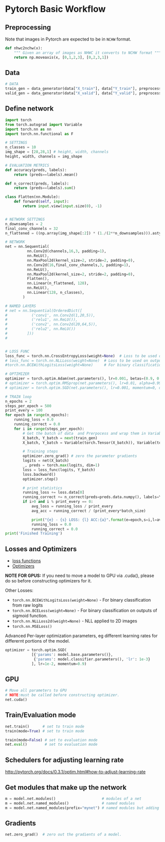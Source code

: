 # Pytorch Basic Workflow

## Preprocessing

Note that images in Pytorch are expected to be in `NCHW` format.

```py
def nhwc2nchw(x):
    """ Given an array of images as NHWC it converts to NCHW format """
    return np.moveaxis(x, [0,1,2,3], [0,2,3,1])
```

## Data

```py
# DATA
train_gen = data_generator(data["X_train"], data["Y_train"], preprocess_func=preprocess_images, shuffle=True)
valid_gen = data_generator(data["X_valid"], data["Y_valid"], preprocess_func=preprocess_images, shuffle=False)
```


## Define network

```py
import torch
from torch.autograd import Variable
import torch.nn as nn
import torch.nn.functional as F

# SETTINGS
n_classes = 10
img_shape = [28,28,1] # height, width, channels
height, width, channels = img_shape

# EVALUATION METRICS
def accuracy(preds, labels):
    return (preds==labels).mean()

def n_correct(preds, labels):
    return (preds==labels).sum()

class Flatten(nn.Module):
    def forward(self, input):
        return input.view(input.size(0), -1)


# NETWORK SETTINGS
n_downsamples = 2
final_conv_channels = 32
n_flattened = ((np.array(img_shape[:2]) * (1./(2**n_downsamples))).astype(np.int32)).prod() * final_conv_channels

# NETWORK
net = nn.Sequential(
          nn.Conv2d(channels,16,3, padding=1),
          nn.ReLU(),
          nn.MaxPool2d(kernel_size=2, stride=2, padding=0),
          nn.Conv2d(16,final_conv_channels,3, padding=1),
          nn.ReLU(),
          nn.MaxPool2d(kernel_size=2, stride=2, padding=0),
          Flatten(),
          nn.Linear(n_flattened, 128),
          nn.ReLU(),
          nn.Linear(128, n_classes),
        )

# NAMED LAYERS
# net = nn.Sequential(OrderedDict([
#           ('conv1', nn.Conv2d(1,20,5)),
#           ('relu1', nn.ReLU()),
#           ('conv2', nn.Conv2d(20,64,5)),
#           ('relu2', nn.ReLU())
#         ]))
#


# LOSS FUNC
loss_func = torch.nn.CrossEntropyLoss(weight=None)  # Loss to be used on raw logits
# loss_func = torch.nn.NLLLoss(weight=None)  # Loss to be used on outputs of LogSoftmax() layer
#torch.nn.BCEWithLogitsLoss(weight=None)     # For binary classification from raw logits

# OPTIMIZER
optimizer = torch.optim.Adam(net.parameters(), lr=0.001, betas=(0.9, 0.999), eps=1e-08, weight_decay=0)
# optimizer = torch.optim.RMSprop(net.parameters(), lr=0.01, alpha=0.99, eps=1e-08, weight_decay=0, momentum=0)
# optimizer = torch.optim.SGD(net.parameters(), lr=0.001, momentum=0, dampening=0, weight_decay=0, nesterov=False)

# TRAIN loop
n_epochs = 2
steps_per_epoch = 500
print_every = 100
for epoch in range(n_epochs):
    running_loss = 0.0
    running_correct = 0.0
    for i in range(steps_per_epoch):
        # Get the batch of data  and Prerpocess and wrap them in Variable
        X_batch, Y_batch = next(train_gen)
        X_batch, Y_batch = Variable(torch.Tensor(X_batch)), Variable(torch.LongTensor(Y_batch))

        # Training steps
        optimizer.zero_grad() # zero the parameter gradients
        logits = net(X_batch)
        _, preds = torch.max(logits, dim=1)
        loss = loss_func(logits, Y_batch)
        loss.backward()
        optimizer.step()

        # print statistics
        running_loss += loss.data[0]
        running_correct += n_correct(preds=preds.data.numpy(), labels=Y_batch.data.numpy())
        if i>0 and i % print_every == 0:
            avg_loss = running_loss / print_every
            avg_acc = running_correct / (print_every*batch_size)

            print("{e} - {s} LOSS: {l} ACC:{a}".format(e=epoch,s=i,l=avg_loss, a=avg_acc))
            running_loss = 0.0
            running_correct = 0.0
print('Finished Training')

```


## Losses and Optimizers

- [loss functions](http://pytorch.org/docs/0.3.1/nn.html#loss-functions)
- [Optimizers](http://pytorch.org/docs/0.3.1/optim.html)


**NOTE FOR GPUS:** If you need to move a model to GPU via .cuda(), please do so before constructing optimizers for it.

Other Losses:

- `torch.nn.BCEWithLogitsLoss(weight=None)` -  For binary classification from raw logits
- `torch.nn.BCELoss(weight=None)` - For binary classification on outputs of sigmoid function.
- `torch.nn.NLLLoss2d(weight=None)` - NLL applied to 2D images
- `torch.nn.MSELoss()`

Advanced Per-layer optimization parameters, eg different learning rates for differernt portions of the model.

```py
optimizer = torch.optim.SGD(
            [{'params': model.base.parameters()},
             {'params': model.classifier.parameters(), 'lr': 1e-3}
            ], lr=1e-2, momentum=0.9)
```


## GPU

```py
# Move all parameters to GPU
# NOTE:must be called before constructing optimizer.
net.cuda()
```

## Train/Evaluation mode

```py
net.train()      # set to train mode
train(mode=True) # set to train mode

train(mode=False) # set to evaluation mode
net.eval()        # set to evaluation mode
```



## Schedulers for adjusting learning rate

http://pytorch.org/docs/0.3.1/optim.html#how-to-adjust-learning-rate


## Get modules that make up the network
```py
m = model.net.modules()                     # modules of a net
m = model.net.named_modules()               # named modules
m = model.net.named_modules(prefix="mynet") # named modules but adding a prefix to the returned names
```

## Gradients

```py
net.zero_grad()  # zero out the gradients of a model.
```
